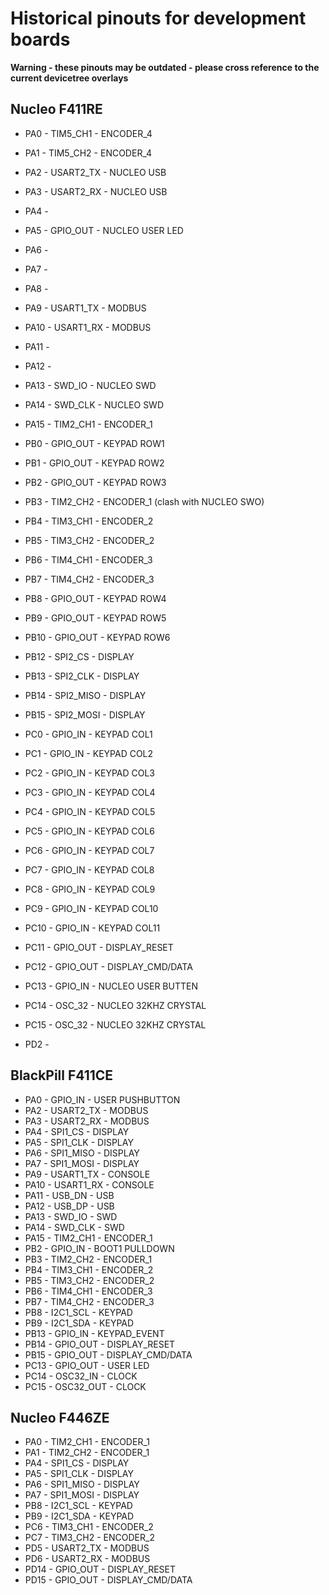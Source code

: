 # Historical pinouts for development boards

**Warning - these pinouts may be outdated - please cross reference to the current devicetree overlays**

## Nucleo F411RE
* PA0  - TIM5_CH1  - ENCODER_4
* PA1  - TIM5_CH2  - ENCODER_4
* PA2  - USART2_TX - NUCLEO USB
* PA3  - USART2_RX - NUCLEO USB
* PA4  -
* PA5  - GPIO_OUT  - NUCLEO USER LED
* PA6  -
* PA7  -
* PA8  -
* PA9  - USART1_TX - MODBUS
* PA10 - USART1_RX - MODBUS
* PA11 -
* PA12 -
* PA13 - SWD_IO    - NUCLEO SWD
* PA14 - SWD_CLK   - NUCLEO SWD
* PA15 - TIM2_CH1  - ENCODER_1

* PB0  - GPIO_OUT  - KEYPAD ROW1
* PB1  - GPIO_OUT  - KEYPAD ROW2
* PB2  - GPIO_OUT  - KEYPAD ROW3
* PB3  - TIM2_CH2  - ENCODER_1 (clash with NUCLEO SWO)
* PB4  - TIM3_CH1  - ENCODER_2
* PB5  - TIM3_CH2  - ENCODER_2
* PB6  - TIM4_CH1  - ENCODER_3
* PB7  - TIM4_CH2  - ENCODER_3
* PB8  - GPIO_OUT  - KEYPAD ROW4
* PB9  - GPIO_OUT  - KEYPAD ROW5
* PB10 - GPIO_OUT  - KEYPAD ROW6
* PB12 - SPI2_CS   - DISPLAY
* PB13 - SPI2_CLK  - DISPLAY
* PB14 - SPI2_MISO - DISPLAY
* PB15 - SPI2_MOSI - DISPLAY

* PC0  - GPIO_IN   - KEYPAD COL1
* PC1  - GPIO_IN   - KEYPAD COL2
* PC2  - GPIO_IN   - KEYPAD COL3
* PC3  - GPIO_IN   - KEYPAD COL4
* PC4  - GPIO_IN   - KEYPAD COL5
* PC5  - GPIO_IN   - KEYPAD COL6
* PC6  - GPIO_IN   - KEYPAD COL7
* PC7  - GPIO_IN   - KEYPAD COL8
* PC8  - GPIO_IN   - KEYPAD COL9
* PC9  - GPIO_IN   - KEYPAD COL10
* PC10 - GPIO_IN   - KEYPAD COL11
* PC11 - GPIO_OUT  - DISPLAY_RESET
* PC12 - GPIO_OUT  - DISPLAY_CMD/DATA
* PC13 - GPIO_IN   - NUCLEO USER BUTTEN
* PC14 - OSC_32    - NUCLEO 32KHZ CRYSTAL
* PC15 - OSC_32    - NUCLEO 32KHZ CRYSTAL

* PD2  -

## BlackPill F411CE
* PA0  - GPIO_IN   - USER PUSHBUTTON
* PA2  - USART2_TX - MODBUS
* PA3  - USART2_RX - MODBUS
* PA4  - SPI1_CS   - DISPLAY
* PA5  - SPI1_CLK  - DISPLAY
* PA6  - SPI1_MISO - DISPLAY
* PA7  - SPI1_MOSI - DISPLAY
* PA9  - USART1_TX - CONSOLE
* PA10 - USART1_RX - CONSOLE
* PA11 - USB_DN    - USB
* PA12 - USB_DP    - USB
* PA13 - SWD_IO    - SWD
* PA14 - SWD_CLK   - SWD
* PA15 - TIM2_CH1  - ENCODER_1
* PB2  - GPIO_IN   - BOOT1 PULLDOWN
* PB3  - TIM2_CH2  - ENCODER_1
* PB4  - TIM3_CH1  - ENCODER_2
* PB5  - TIM3_CH2  - ENCODER_2
* PB6  - TIM4_CH1  - ENCODER_3
* PB7  - TIM4_CH2  - ENCODER_3
* PB8  - I2C1_SCL  - KEYPAD
* PB9  - I2C1_SDA  - KEYPAD
* PB13 - GPIO_IN   - KEYPAD_EVENT
* PB14 - GPIO_OUT  - DISPLAY_RESET
* PB15 - GPIO_OUT  - DISPLAY_CMD/DATA
* PC13 - GPIO_OUT  - USER LED
* PC14 - OSC32_IN  - CLOCK
* PC15 - OSC32_OUT - CLOCK

## Nucleo F446ZE
* PA0  - TIM2_CH1  - ENCODER_1
* PA1  - TIM2_CH2  - ENCODER_1
* PA4  - SPI1_CS   - DISPLAY
* PA5  - SPI1_CLK  - DISPLAY
* PA6  - SPI1_MISO - DISPLAY
* PA7  - SPI1_MOSI - DISPLAY
* PB8  - I2C1_SCL  - KEYPAD
* PB9  - I2C1_SDA  - KEYPAD
* PC6  - TIM3_CH1  - ENCODER_2
* PC7  - TIM3_CH2  - ENCODER_2
* PD5  - USART2_TX - MODBUS
* PD6  - USART2_RX - MODBUS
* PD14 - GPIO_OUT  - DISPLAY_RESET
* PD15 - GPIO_OUT  - DISPLAY_CMD/DATA
